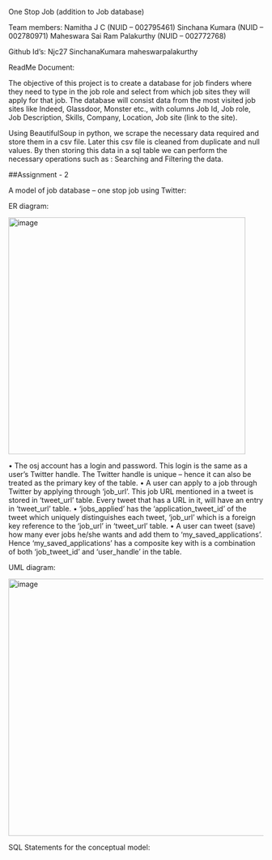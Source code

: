 One Stop Job (addition to Job database)

Team members: Namitha J C (NUID – 002795461)
		 Sinchana Kumara (NUID – 002780971)
		 Maheswara Sai Ram Palakurthy (NUID – 002772768)

Github Id’s: Njc27
	       SinchanaKumara
	       maheswarpalakurthy

ReadMe Document: 

The objective of this project is to create a database for job finders where they need to type in the job role and select from which job sites they will apply for that job. The database will consist data from the most visited job sites like Indeed, Glassdoor, Monster etc., with columns Job Id, Job role, Job Description, Skills, Company, Location, Job site (link to the site). 

Using BeautifulSoup in python, we scrape the necessary data required and store them in a csv file. Later this csv file is cleaned from duplicate and null values. By then storing this data in a sql table we can perform the necessary operations such as : Searching and Filtering the data.



##Assignment - 2

A model of job database – one stop job using Twitter:

ER diagram:

<img width="468" alt="image" src="https://user-images.githubusercontent.com/113729244/201505723-2c050c31-259b-4f52-a819-f70a4f2def0f.png">


•	The osj account has a login and password. This login is the same as a user’s Twitter handle. The Twitter handle is unique – hence it can also be treated as the primary key of the table.
•	A user can apply to a job through Twitter by applying through ‘job_url’. This job URL mentioned in a tweet is stored in ‘tweet_url’ table. Every tweet that has a URL in it, will have an entry in ‘tweet_url’ table.
•	‘jobs_applied’ has the ‘application_tweet_id’ of the tweet which uniquely distinguishes each tweet, ‘job_url’ which is a foreign key reference to the ‘job_url’ in ‘tweet_url’ table.
•	A user can tweet (save) how many ever jobs he/she wants and add them to ‘my_saved_applications’. Hence ‘my_saved_applications’ has a composite key with is a combination of both ‘job_tweet_id’ and ‘user_handle’ in the table.


UML diagram:

<img width="508" alt="image" src="https://user-images.githubusercontent.com/113729244/201505797-7f5bc66f-76a6-451c-9a33-08d6c83e09b6.png">

SQL Statements for the conceptual model:

